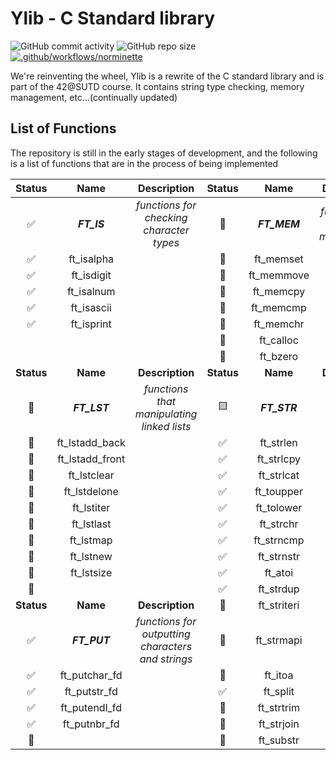 # Ylib - C Standard library

![GitHub commit activity](https://img.shields.io/github/commit-activity/t/yuann3/Ylib) ![GitHub repo size](https://img.shields.io/github/repo-size/yuann3/Ylib) [![.github/workflows/norminette](https://github.com/yuann3/Ylib/actions/workflows/norminette.yml/badge.svg)](https://github.com/yuann3/Ylib/actions/workflows/norminette.yml)


We're reinventing the wheel, Ylib is a rewrite of the C standard library and is part of the 42@SUTD course. It contains string type checking, memory management, etc...(continually updated)

## List of Functions

The repository is still in the early stages of development, and the following is a list of functions that are in the process of being implemented


| **Status** 	|     **Name**    	|                  **Description**                  	| **Status** 	|   **Name**   	|             **Description**            	|
|:----------:	|:---------------:	|:-------------------------------------------------:	|:----------:	|:------------:	|:--------------------------------------:	|
| ✅          	|   **_FT_IS_**   	|      _functions for checking character types_     	| 🔲          	| **_FT_MEM_** 	| _functions for memory management_      	|
| ✅          	| ft_isalpha      	|                                                   	| 🔲          	| ft_memset    	|                                        	|
| ✅          	| ft_isdigit      	|                                                   	| 🔲          	| ft_memmove   	|                                        	|
| ✅          	| ft_isalnum      	|                                                   	| 🔲          	| ft_memcpy    	|                                        	|
| ✅          	| ft_isascii      	|                                                   	| 🔲          	| ft_memcmp    	|                                        	|
| ✅          	| ft_isprint      	|                                                   	| 🔲          	| ft_memchr    	|                                        	|
|            	|                 	|                                                   	| 🔲          	| ft_calloc    	|                                        	|
|            	|                 	|                                                   	| 🔲          	| ft_bzero     	|                                        	|
| **Status** 	|     **Name**    	|                  **Description**                  	| **Status** 	|   **Name**   	|             **Description**            	|
| 🔲          	|   **_FT_LST_**  	|     _functions that manipulating linked lists_    	| 🟨          	| **_FT_STR_** 	| _functions that are related to string_ 	|
| 🔲          	| ft_lstadd_back  	|                                                   	| ✅          	| ft_strlen    	|                                        	|
| 🔲          	| ft_lstadd_front 	|                                                   	| ✅          	| ft_strlcpy   	|                                        	|
| 🔲          	| ft_lstclear     	|                                                   	| ✅          	| ft_strlcat   	|                                        	|
| 🔲          	| ft_lstdelone    	|                                                   	| ✅          	| ft_toupper   	|                                        	|
| 🔲          	| ft_lstiter      	|                                                   	| ✅          	| ft_tolower   	|                                        	|
| 🔲          	| ft_lstlast      	|                                                   	| ✅          	| ft_strchr    	|                                        	|
| 🔲          	| ft_lstmap       	|                                                   	| ✅          	| ft_strncmp   	|                                        	|
| 🔲          	| ft_lstnew       	|                                                   	| ✅          	| ft_strnstr   	|                                        	|
| 🔲          	| ft_lstsize      	|                                                   	| ✅          	| ft_atoi      	|                                        	|
| 🔲          	|                 	|                                                   	| ✅          	| ft_strdup    	|                                        	|
| **Status** 	|     **Name**    	|                  **Description**                  	| 🔲          	| ft_striteri  	|                                        	|
| ✅          	|   **_FT_PUT_**  	| _functions for outputting characters and strings_ 	| 🔲          	| ft_strmapi   	|                                        	|
| ✅          	| ft_putchar_fd   	|                                                   	| 🔲          	| ft_itoa      	|                                        	|
| ✅          	| ft_putstr_fd    	|                                                   	| ✅          	| ft_split     	|                                        	|
| ✅          	| ft_putendl_fd   	|                                                   	| 🔲          	| ft_strtrim   	|                                        	|
| ✅          	| ft_putnbr_fd    	|                                                   	| 🔲          	| ft_strjoin   	|                                        	|
| 🔲          	|                 	|                                                   	| 🔲          	| ft_substr    	|                                        	|